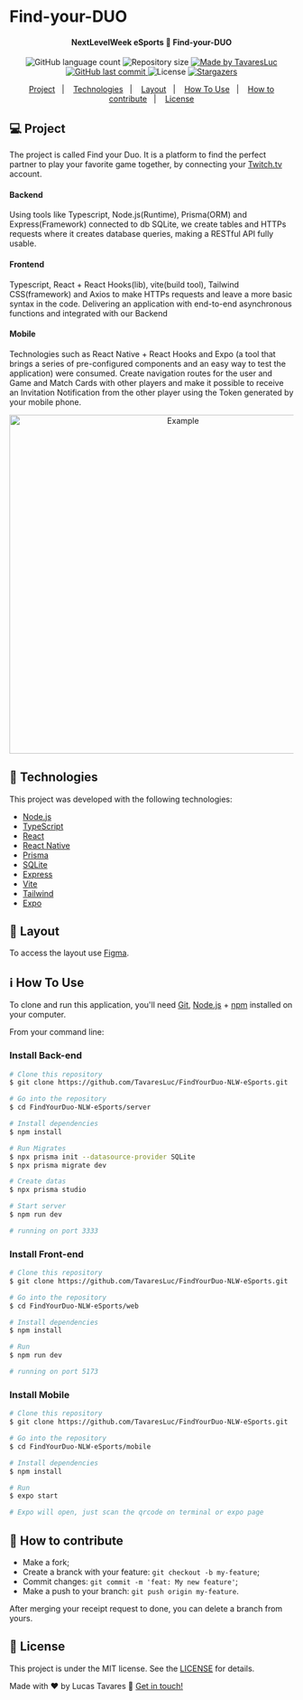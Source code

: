 # Find-your-DUO
<h4 align="center"> 
	 NextLevelWeek eSports 🚀 Find-your-DUO 
</h4>
<p align="center">
  <img alt="GitHub language count" src="https://img.shields.io/github/languages/count/TavaresLuc/FindYourDuo-NLW-eSports?color=%2304D361">

  <img alt="Repository size" src="https://img.shields.io/github/repo-size/TavaresLuc/FindYourDuo-NLW-eSports">
	
  <a href="https://www.linkedin.com/in/lucas-o-tavares/">
    <img alt="Made by TavaresLuc" src="https://img.shields.io/badge/made%20by-TavaresLuc-%2304D361">
  </a>

  <a href="https://github.com/TavaresLuc/FindYourDuo-NLW-eSports/commits/master">
    <img alt="GitHub last commit" src="https://img.shields.io/github/last-commit/TavaresLuc/FindYourDuo-NLW-eSports">
  </a>

  <img alt="License" src="https://img.shields.io/badge/license-MIT-brightgreen">
   <a href="https://github.com/TavaresLuc/FindYourDuo-NLW-eSports/stargazers">
    <img alt="Stargazers" src="https://img.shields.io/github/stars/TavaresLuc/FindYourDuo-NLW-eSports?style=social">
  </a>
</p>
<p align="center">
</p>
<p align="center">
  <a href="#-project">Project</a>&nbsp;&nbsp;&nbsp;|&nbsp;&nbsp;&nbsp;
  <a href="#-technologies">Technologies</a>&nbsp;&nbsp;&nbsp;|&nbsp;&nbsp;&nbsp;
  <a href="#-layout">Layout</a>&nbsp;&nbsp;&nbsp;|&nbsp;&nbsp;&nbsp;
  <a href="#-how-to-use">How To Use</a>&nbsp;&nbsp;&nbsp;|&nbsp;&nbsp;&nbsp;
  <a href="#-how-to-contribute">How to contribute</a>&nbsp;&nbsp;&nbsp;|&nbsp;&nbsp;&nbsp;
  <a href="#memo-license">License</a>
</p>


## 💻 Project

The project is called Find your Duo. It is a platform to find the perfect partner to play your favorite game together, by connecting your [Twitch.tv][twitch] account.

#### Backend
Using tools like Typescript, Node.js(Runtime), Prisma(ORM) and Express(Framework) connected to db SQLite, we create tables and HTTPs requests where it creates database queries, making a RESTful API fully usable.

#### Frontend
Typescript, React + React Hooks(lib), vite(build tool), Tailwind CSS(framework) and Axios to make HTTPs requests and leave a more basic syntax in the code. Delivering an application with end-to-end asynchronous functions and integrated with our Backend

#### Mobile
Technologies such as React Native + React Hooks and Expo (a tool that brings a series of pre-configured components and an easy way to test the application) were consumed. Create navigation routes for the user and Game and Match Cards with other players and make it possible to receive an Invitation Notification from the other player using the Token generated by your mobile phone.

<p align="center">
    <img alt="Example" title="Example" src="https://user-images.githubusercontent.com/59988262/190835730-c9ba4943-3635-40c5-b704-8465f6181d69.jpg" width="600px" />
</p>


## 🚀 Technologies

This project was developed with the following technologies:

- [Node.js][nodejs]
- [TypeScript][typescript]
- [React][reactjs]
- [React Native][rn]
- [Prisma][prisma]
- [SQLite][sqlite]
- [Express][express]
- [Vite][vite]
- [Tailwind][tailwind]
- [Expo][expo]

## 🔖 Layout

To access the layout use [Figma](https://www.figma.com/community/file/1150897317533332617).

## :information_source: How To Use

To clone and run this application, you'll need [Git](https://git-scm.com), [Node.js][nodejs] + [npm][npm] installed on your computer.

From your command line:

### Install Back-end

```bash
# Clone this repository
$ git clone https://github.com/TavaresLuc/FindYourDuo-NLW-eSports.git

# Go into the repository
$ cd FindYourDuo-NLW-eSports/server

# Install dependencies
$ npm install

# Run Migrates
$ npx prisma init --datasource-provider SQLite
$ npx prisma migrate dev

# Create datas
$ npx prisma studio

# Start server
$ npm run dev

# running on port 3333
```

### Install Front-end

```bash
# Clone this repository
$ git clone https://github.com/TavaresLuc/FindYourDuo-NLW-eSports.git

# Go into the repository
$ cd FindYourDuo-NLW-eSports/web

# Install dependencies
$ npm install

# Run
$ npm run dev

# running on port 5173
```

### Install Mobile

```bash
# Clone this repository
$ git clone https://github.com/TavaresLuc/FindYourDuo-NLW-eSports.git

# Go into the repository
$ cd FindYourDuo-NLW-eSports/mobile

# Install dependencies
$ npm install

# Run
$ expo start

# Expo will open, just scan the qrcode on terminal or expo page

```

## 🤔 How to contribute

- Make a fork;
- Create a branck with your feature: `git checkout -b my-feature`;
- Commit changes: `git commit -m 'feat: My new feature'`;
- Make a push to your branch: `git push origin my-feature`.

After merging your receipt request to done, you can delete a branch from yours.

## :memo: License

This project is under the MIT license. See the [LICENSE](https://github.com/TavaresLuc/FindYourDuo-NLW-eSports/blob/master/LICENSE) for details.


Made with :heart: by Lucas Tavares :wave: [Get in touch!](https://www.linkedin.com/in/lucas-o-tavares/)

                                                                                                                                                                                  
[twitch]: https://www.twitch.tv/
[nodejs]: https://nodejs.org/
[typescript]: https://www.typescriptlang.org/
[prisma]: https://www.prisma.io/
[sqlite]: https://www.sqlite.org/index.html
[express]: https://expressjs.com/
[vite]: https://vitejs.dev/
[tailwind]: https://tailwindcss.com/
[expo]: https://expo.io/
[reactjs]: https://reactjs.org
[rn]: https://facebook.github.io/react-native/
[npm]: https://www.npmjs.com/
[vs]: https://code.visualstudio.com/
[vceditconfig]: https://marketplace.visualstudio.com/items?itemName=EditorConfig.EditorConfig
[vceslint]: https://marketplace.visualstudio.com/items?itemName=dbaeumer.vscode-eslint
[prettier]: https://marketplace.visualstudio.com/items?itemName=esbenp.prettier-vscode
